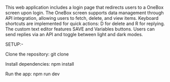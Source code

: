This web application includes a login page that redirects users to a OneBox screen upon login. The OneBox screen supports data management through API integration, allowing users to fetch, delete, and view items. Keyboard shortcuts are implemented for quick actions: D for delete and R for replying. The custom text editor features SAVE and Variables buttons. Users can send replies via an API and toggle between light and dark modes.

SETUP:-

Clone the repository: git clone <repo-url>

Install dependencies: npm install

Run the app: npm run dev
